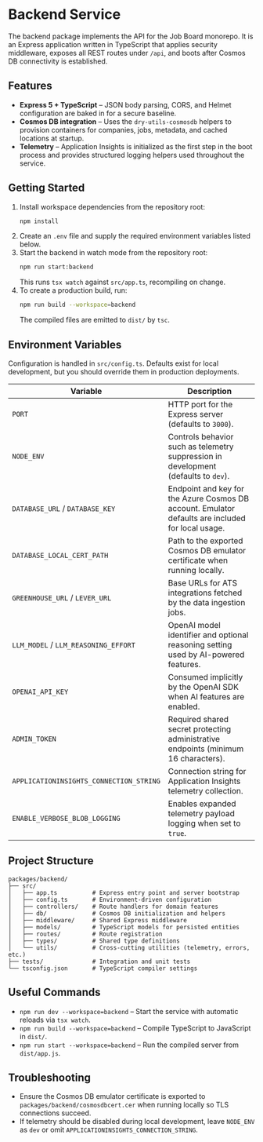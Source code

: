 # Backend Service

The backend package implements the API for the Job Board monorepo. It is an Express application written in TypeScript that applies security middleware, exposes all REST routes under `/api`, and boots after Cosmos DB connectivity is established.

## Features

- **Express 5 + TypeScript** – JSON body parsing, CORS, and Helmet configuration are baked in for a secure baseline.
- **Cosmos DB integration** – Uses the `dry-utils-cosmosdb` helpers to provision containers for companies, jobs, metadata, and cached locations at startup.
- **Telemetry** – Application Insights is initialized as the first step in the boot process and provides structured logging helpers used throughout the service.

## Getting Started

1. Install workspace dependencies from the repository root:
   ```bash
   npm install
   ```
2. Create an `.env` file and supply the required environment variables listed below.
3. Start the backend in watch mode from the repository root:
   ```bash
   npm run start:backend
   ```
   This runs `tsx watch` against `src/app.ts`, recompiling on change.
4. To create a production build, run:
   ```bash
   npm run build --workspace=backend
   ```
   The compiled files are emitted to `dist/` by `tsc`.

## Environment Variables

Configuration is handled in `src/config.ts`. Defaults exist for local development, but you should override them in production deployments.

| Variable                                | Description                                                                                       |
| --------------------------------------- | ------------------------------------------------------------------------------------------------- |
| `PORT`                                  | HTTP port for the Express server (defaults to `3000`).                                            |
| `NODE_ENV`                              | Controls behavior such as telemetry suppression in development (defaults to `dev`).               |
| `DATABASE_URL` / `DATABASE_KEY`         | Endpoint and key for the Azure Cosmos DB account. Emulator defaults are included for local usage. |
| `DATABASE_LOCAL_CERT_PATH`              | Path to the exported Cosmos DB emulator certificate when running locally.                         |
| `GREENHOUSE_URL` / `LEVER_URL`          | Base URLs for ATS integrations fetched by the data ingestion jobs.                                |
| `LLM_MODEL` / `LLM_REASONING_EFFORT`    | OpenAI model identifier and optional reasoning setting used by AI-powered features.               |
| `OPENAI_API_KEY`                        | Consumed implicitly by the OpenAI SDK when AI features are enabled.                               |
| `ADMIN_TOKEN`                           | Required shared secret protecting administrative endpoints (minimum 16 characters).                                                |
| `APPLICATIONINSIGHTS_CONNECTION_STRING` | Connection string for Application Insights telemetry collection.                                  |
| `ENABLE_VERBOSE_BLOB_LOGGING`           | Enables expanded telemetry payload logging when set to `true`.                                    |

## Project Structure

```
packages/backend/
├── src/
│   ├── app.ts          # Express entry point and server bootstrap
│   ├── config.ts       # Environment-driven configuration
│   ├── controllers/    # Route handlers for domain features
│   ├── db/             # Cosmos DB initialization and helpers
│   ├── middleware/     # Shared Express middleware
│   ├── models/         # TypeScript models for persisted entities
│   ├── routes/         # Route registration
│   ├── types/          # Shared type definitions
│   └── utils/          # Cross-cutting utilities (telemetry, errors, etc.)
├── tests/              # Integration and unit tests
└── tsconfig.json       # TypeScript compiler settings
```

## Useful Commands

- `npm run dev --workspace=backend` – Start the service with automatic reloads via `tsx watch`.
- `npm run build --workspace=backend` – Compile TypeScript to JavaScript in `dist/`.
- `npm run start --workspace=backend` – Run the compiled server from `dist/app.js`.

## Troubleshooting

- Ensure the Cosmos DB emulator certificate is exported to `packages/backend/cosmosdbcert.cer` when running locally so TLS connections succeed.
- If telemetry should be disabled during local development, leave `NODE_ENV` as `dev` or omit `APPLICATIONINSIGHTS_CONNECTION_STRING`.
